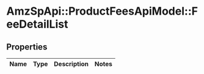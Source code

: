 # AmzSpApi::ProductFeesApiModel::FeeDetailList

## Properties
Name | Type | Description | Notes
------------ | ------------- | ------------- | -------------


